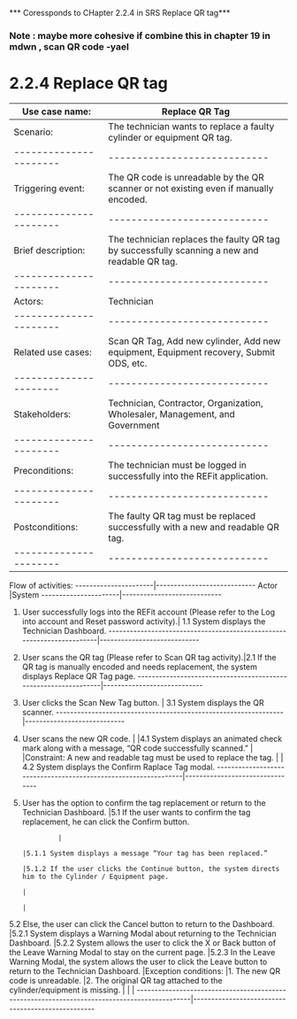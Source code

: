*** Coressponds to CHapter 2.2.4 in SRS Replace QR tag***
### Note : maybe more cohesive if combine this in chapter 19 in mdwn , scan QR code -yael

# 2.2.4 Replace QR tag

Use case name:        |       Replace QR Tag
----------------------|------------------------
Scenario:             | The technician wants to replace a faulty cylinder or equipment QR tag.
----------------------|----------------------------
Triggering event:     |The QR code is unreadable by the QR scanner or not existing even if manually encoded.
----------------------|----------------------------
Brief description:    |The technician replaces the faulty QR tag by successfully scanning a new and readable QR tag. 
----------------------|----------------------------
Actors:               |Technician
----------------------|----------------------------
Related use cases:    |Scan QR Tag, Add new cylinder, Add new equipment, Equipment recovery, Submit ODS, etc.
----------------------|----------------------------
Stakeholders:         |Technician, Contractor, Organization, Wholesaler, Management, and Government
----------------------|----------------------------
Preconditions:        |The technician must be logged in successfully into the REFit  application.
----------------------|----------------------------
Postconditions:       |The faulty QR tag must be replaced successfully with a new and readable QR tag.
----------------------|----------------------------
Flow of activities:
----------------------|----------------------------
Actor                 |System
----------------------|----------------------------
1. User successfully logs into the REFit account (Please refer to the Log into account and Reset password activity).| 1.1 System displays the Technician Dashboard.
-----------------------------------------------------------------------|----------------------------
2. User scans the QR tag (Please refer to Scan QR tag activity).|2.1 If the QR tag is manually encoded and needs replacement, the system displays Replace QR Tag page.
----------------------------------------------------------------|----------------------------
3. User clicks the Scan New Tag button.                         | 3.1 System displays the QR scanner.
----------------------------------------------------------------|----------------------------
4. User scans the new QR code.                                  |
                                                                |4.1 System displays an animated check mark along with a message, “QR code successfully scanned.” 
                                                                |
                                                                |Constraint: A new and readable tag must be used to replace the tag.
                                                                |
                                                                | 4.2 System displays the Confirm Raplace Tag modal.
----------------------------------------------------------------|--------------------------------
5. User has the option to confirm the tag replacement  or return to the Technician Dashboard. |5.1 If the user wants to confirm the tag replacement, he can click the Confirm button.
                                                                                         
                |
                                                                                              |5.1.1 System displays a message “Your tag has been replaced.”
                                                                                              |5.1.2 If the user clicks the Continue button, the system directs him to the Cylinder / Equipment page.
                                                                                              |
                                                                                              |
5.2 Else, the user can click the Cancel button to return to the Dashboard.                    |5.2.1 System displays a Warning Modal about returning to the Technician Dashboard. 
                                                                                              |5.2.2 System allows the user to click the X or Back button of the Leave Warning Modal to stay on the current page.
                                                                                              |5.2.3 In the Leave Warning Modal, the system allows the user to click the Leave button to return to the Technician Dashboard.
                                                                                              |Exception conditions:
                                                                                              |1. The new QR code is unreadable.
                                                                                              |2. The original QR tag attached to the cylinder/equipment is missing.
                                                                                              |
                                                                                              |
                                                                                              |
 ---------------------------------------------------------------------------------------------|--------------------------------------------------